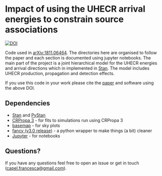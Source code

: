 # Impact of using the UHECR arrival energies to constrain source associations

[![DOI](https://zenodo.org/badge/166797043.svg)](https://zenodo.org/badge/latestdoi/166797043)

Code used in [arXiv:1811.06464](https://arxiv.org/abs/1811.06464). The directories here are organised to follow the paper and 
each section is documented using jupyter notebooks. The main part of the project is a joint hierarchical model for the UHECR 
energies and arrival directions which in implemented in [Stan](https://mc-stan.org). The model includes UHECR production, 
propagation and detection effects.

If you use this code in your work please cite the [paper](https://arxiv.org/abs/1811.06464) and software using the above DOI.

## Dependencies

* [Stan](https://mc-stan.org) and [PyStan](https://pystan.readthedocs.io/en/latest/)
* [CRPropa 3](https://github.com/CRPropa/CRPropa3) - for fits to simulations run using CRPropa 3
* [basemap](https://matplotlib.org/basemap/users/installing.html) - for sky plots
* [fancy (v3.0 release)](https://github.com/cescalara/fancy/releases/tag/v.3.0.0) - a python wrapper to make things (a bit) cleaner
* [Jupyter](https://jupyter.org) - for notebooks

## Questions?

If you have any questions feel free to open an issue or get in touch (capel.francesca@gmail.com).
